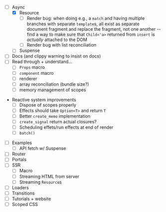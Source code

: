 - [ ] Async
  - [x] Resource
    - [ ] Render bug: when doing e.g., a `match` and having multiple branches with separate `template`s, all exist as separate document fragment and replace the fragment, not one another -- find a way to make sure that `Child<'a>` returned from `insert` is _actually_ attached to the DOM
    - [ ] Render bug with list reconciliation
  - [ ] Suspense
- [ ] Docs (and clippy warning to insist on docs)
- [ ] Read through + understand...
  - [ ] `Props` macro
  - [ ] `component` macro
  - [ ] renderer
  - [ ] array reconciliation (bundle size?)
  - [ ] memory management of scopes
- Reactive system improvements
  - [ ] Dispose of scopes properly
  - [ ] Effects should take `Option<T>` and return `T`
  - [ ] Better `create_memo` implementation
  - [ ] `create_signal` return actual closures?
  - [ ] Scheduling effets/run effects at end of render
  - [ ] `batch()`
- [ ] Examples
  - [ ] API fetch w/ Suspense
- [ ] Router
- [ ] Portals
- [ ] SSR
  - [ ] Macro
  - [ ] Streaming HTML from server
  - [ ] Streaming `Resource`s
- [ ] Loaders
- [ ] Transitions
- [ ] Tutorials + website
- [ ] Scoped CSS
